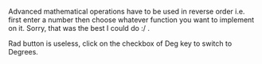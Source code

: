 Advanced mathematical operations have to be used in reverse order i.e. first enter a number then choose whatever function you want to implement on it. Sorry, that was the best I could do :/ . 

Rad button is useless, click on the checkbox of Deg key to switch to Degrees.
